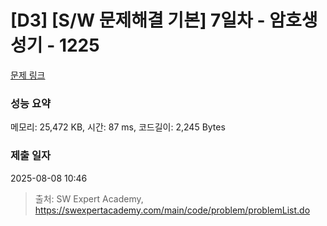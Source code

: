 # [D3] [S/W 문제해결 기본] 7일차 - 암호생성기 - 1225 

[문제 링크](https://swexpertacademy.com/main/code/problem/problemDetail.do?contestProbId=AV14uWl6AF0CFAYD) 

### 성능 요약

메모리: 25,472 KB, 시간: 87 ms, 코드길이: 2,245 Bytes

### 제출 일자

2025-08-08 10:46



> 출처: SW Expert Academy, https://swexpertacademy.com/main/code/problem/problemList.do